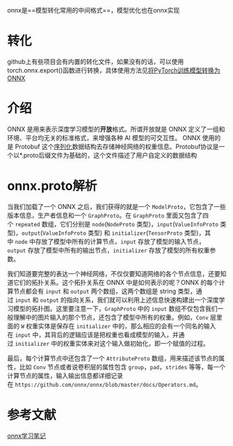 onnx是==模型转化常用的中间格式==，模型优化也在onnx实现
# 转化
github上有些项目会有内置的转化文件，如果没有的话，可以使用torch.onnx.export()函数进行转换，具体使用方法见[将PyTorch训练模型转换为ONNX](https://docs.microsoft.com/zh-cn/windows/ai/windows-ml/tutorials/pytorch-convert-model)
# 介绍
ONNX 是用来表示深度学习模型的**开放**格式。所谓开放就是 ONNX 定义了一组和环境、平台均无关的标准格式，来增强各种 AI 模型的可交互性。
ONNX 使用的是 Protobuf 这个[序列化](obsidian://open?vault=%E6%B7%B1%E5%BA%A6%E5%AD%A6%E4%B9%A0&file=%E5%BA%8F%E5%88%97%E5%8C%96)数据结构去存储神经网络的权重信息。Protobuf协议是一个以*.proto后缀文件为基础的，这个文件描述了用户自定义的数据结构
# onnx.proto解析
当我们加载了一个 ONNX 之后，我们获得的就是一个 `ModelProto`，它包含了一些版本信息，生产者信息和一个 `GraphProto`。在 `GraphProto` 里面又包含了四个 `repeated` 数组，它们分别是 `node`(`NodeProto` 类型)，`input`(`ValueInfoProto` 类型)，`output`(`ValueInfoProto` 类型) 和 `initializer`(`TensorProto` 类型)，其中 `node` 中存放了模型中所有的计算节点，`input` 存放了模型的输入节点，`output` 存放了模型中所有的输出节点，`initializer` 存放了模型的所有权重参数。

我们知道要完整的表达一个神经网络，不仅仅要知道网络的各个节点信息，还要知道它们的拓扑关系。这个拓扑关系在 ONNX 中是如何表示的呢？ONNX 的每个计算节点都会有 `input` 和 `output` 两个数组，这两个数组是 string 类型，通过 `input` 和 `output` 的指向关系，我们就可以利用上述信息快速构建出一个深度学习模型的拓扑图。这里要注意一下，`GraphProto` 中的 `input` 数组不仅包含我们一般理解中的图片输入的那个节点，还包含了模型中所有的权重。例如，`Conv` 层里面的 `W` 权重实体是保存在 `initializer` 中的，那么相应的会有一个同名的输入在 `input` 中，其背后的逻辑应该是把权重也看成模型的输入，并通过 `initializer` 中的权重实体来对这个输入做初始化，即一个赋值的过程。

最后，每个计算节点中还包含了一个 `AttributeProto` 数组，用来描述该节点的属性，比如 `Conv` 节点或者说卷积层的属性包含 `group`，`pad`，`strides` 等等，每一个计算节点的属性，输入输出信息都详细记录在 `https://github.com/onnx/onnx/blob/master/docs/Operators.md`。


# 参考文献
[onnx学习笔记](https://zhuanlan.zhihu.com/p/346511883)